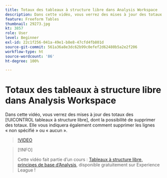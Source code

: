 ```yaml
---
title: Totaux des tableaux à structure libre dans Analysis Workspace
description: Dans cette vidéo, vous verrez des mises à jour des totaux des tableaux à structure libre, dont la possibilité de supprimer des totaux.
feature: Freeform Tables
thumbnail: 29273.jpg
kt: 3857
role: User
level: Beginner
exl-id: 22c1f256-041a-49e1-b8e8-47cfd4fb801d
source-git-commit: 561a36a8e3dc62b99c0efef2d62480b5a2e2f206
workflow-type: ht
source-wordcount: '86'
ht-degree: 100%

---
```


# Totaux des tableaux à structure libre dans Analysis Workspace

Dans cette vidéo, vous verrez des mises à jour des totaux des [!UICONTROL tableaux à structure libre], dont la possibilité de supprimer des totaux. Elle vous indiquera également comment supprimer les lignes « non spécifié » ou « aucun ».

>[!VIDEO](https://video.tv.adobe.com/v/29273/?quality=12)

>[!INFO]
>
> Cette vidéo fait partie d’un cours : [Tableaux à structure libre, principes de base d’Analysis](https://experienceleague.adobe.com/?recommended=Analytics-U-1-2020.3), disponible gratuitement sur Experience League !
